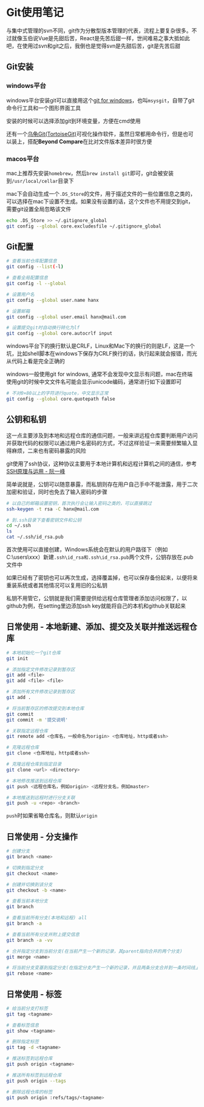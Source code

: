 # Git使用笔记

与集中式管理的svn不同，git作为分散型版本管理的代表，流程上要复杂很多。不过就像玉伯说Vue是先甜后苦，React是先苦后甜一样，世间难易之事大抵如此吧，在使用过svn和git之后，我倒也是觉得svn是先甜后苦，git是先苦后甜

## Git安装

### windows平台

windows平台安装git可以直接用这个[git for windows](https://git-for-windows.github.io/)，也叫`msysgit`，自带了git命令行工具和一个图形界面工具

安装的时候可以选择添加git到环境变量，方便在cmd使用

还有一个[乌龟Git(TortoiseGit)](https://tortoisegit.org/)可视化操作软件，虽然日常都用命令行，但是也可以装上，搭配**Beyond Compare**在比对文件版本差异时很方便

### macos平台

mac上推荐先安装`homebrew`，然后`brew install git`即可，git会被安装到`/usr/local/cellar`目录下

mac下会自动生成一个`.DS_Store`的文件，用于描述文件的一些位置信息之类的，可以选择在mac下设置不生成。如果没有设置的话，这个文件也不用提交到git，需要git设置全局忽略该文件

```bash
echo .DS_Store >> ~/.gitignore_global
git config --global core.excludesfile ~/.gitignore_global
```

## Git配置

```bash
# 查看当前仓库配置信息
git config --list(-l)

# 查看全局配置信息
git config -l --global

# 设置用户名
git config --global user.name hanx

# 设置邮箱
git config --global user.email hanx@mail.com

# 设置提交git时自动换行转化为lf
git config --global core.autocrlf input

```

windows平台下的换行默认是CRLF，Linux和Mac下的换行的则是LF，这是一个坑，比如shell脚本在windows下保存为CRLF换行的话，执行起来就会报错，而光从代码上看是完全正确的

windows一般使用git for windows, 通常不会发现中文显示有问题，mac在终端使用git的时候中文文件名可能会显示unicode编码，通常进行如下设置即可

```bash
# 不对0×80以上的字符进行quote，中文显示正常
git config --global core.quotepath false
```

## 公钥和私钥

这一点主要涉及到本地和远程仓库的通信问题，一般来讲远程仓库要判断用户访问并获取代码的权限可以通过用户名密码的方式，不过这样验证一来需要频繁输入显得麻烦，二来也有密码暴露的风险

git使用了ssh协议，这种协议主要用于本地计算机和远程计算机之间的通信，参考[SSH原理与运用 - 阮一峰](http://www.ruanyifeng.com/blog/2011/12/ssh_remote_login.html)

简单说就是，公钥可以随意暴露，而私钥则存在用户自己手中不能泄露，用于二次加密和验证，同时也免去了输入密码的步骤

```bash
# 以自己的邮箱设置密钥，首次执行会让输入密码之类的，可以直接跳过
ssh-keygen -t rsa -C hanx@mail.com

# 到.ssh目录下查看密钥文件和公钥
cd ~/.ssh
ls
cat ~/.ssh/id_rsa.pub
```

首次使用可以直接创建，Windows系统会在默认的用户路径下（例如 C:\users\xxx）新建`.ssh\id_rsa和.ssh\id_rsa.pub`两个文件，公钥存放在.pub文件中

如果已经有了密钥也可以再次生成，选择覆盖掉，也可以保存备份起来，以便将来重装系统或者其他情况可以复用旧的公私钥

私钥不用管它，公钥就是我们需要提供给远程仓库管理者添加访问权限了，以github为例，在setting里边添加ssh key就能将自己的本机和github关联起来

## 日常使用 - 本地新建、添加、提交及关联并推送远程仓库

```bash
# 本地初始化一个git仓库
git init

# 添加指定文件修改记录到暂存区
git add <file>
git add <file> <file>

# 添加所有文件修改记录到暂存区
git add .

# 将当前暂存区的修改提交到本地仓库
git commit
git commit -m '提交说明'

# 关联指定远程仓库
git remote add <仓库名，一般命名为origin> <仓库地址，http或者ssh>

# 克隆远程仓库
git clone <仓库地址，http或者ssh>

# 克隆远程仓库到指定目录
git clone <url> <directory>

# 本地修改推送到远程仓库
git push <远程仓库名，例如origin> <远程分支名，例如master>

# 本地推送到远程时进行分支关联
git push -u <repo> <branch>
```

`push`时如果省略仓库名，则默认`origin`

## 日常使用 - 分支操作

```bash
# 创建分支
git branch <name>

# 切换到指定分支
git checkout <name>

# 创建并切换到该分支
git checkout -b <name>

# 查看当前本地分支
git branch

# 查看当前所有分支(本地和远程) all
git branch -a

# 查看当前所有分支并附上提交信息
git branch -a -vv

# 合并指定分支到当前分支(在当前产生一个新的记录，其parent指向合并的两个分支)
git merge <name>

# 将当前分支变基到指定分支(在指定分支产生一个新的记录，并且两条分支合并到一条时间线上)
git rebase <name>

```

## 日常使用 - 标签

```bash
# 给当前分支打标签
git tag <tagname>

# 查看标签信息
git show <tagname>

# 删除指定标签
git tag -d <tagname>

# 推送标签到远程仓库
git push origin <tagname>

# 推送所有标签到远程仓库
git push origin --tags

# 删除远程仓库的标签
git push origin :refs/tags/<tagname>
```